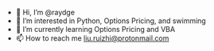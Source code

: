 - 👋 Hi, I’m @raydge
- 👀 I’m interested in Python, Options Pricing, and swimming
- 🌱 I’m currently learning Options Pricing and VBA
- 📫 How to reach me liu.ruizhi@protonmail.com

<!---
raydge/raydge is a ✨ special ✨ repository because its `README.md` (this file) appears on your GitHub profile.
You can click the Preview link to take a look at your changes.
--->
